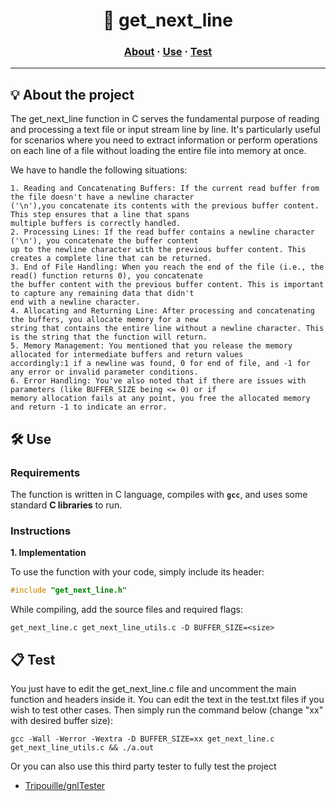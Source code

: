<h1 align="center">
	📖 get_next_line  
</h1>

<h3 align="center">
	<a href="#%EF%B8%8F-about">About</a>
	<span> · </span>
	<a href="#%EF%B8%8F-use">Use</a>
	<span> · </span>
	<a href="#-test">Test</a>
</h3>

---

## 💡 About the project

The get_next_line function in C serves the fundamental purpose of reading and processing a text file or input stream line by line. It's particularly useful for scenarios where you need to extract information or perform operations on each line of a file without loading the entire file into memory at once.

We have to handle the following situations:

    1. Reading and Concatenating Buffers: If the current read buffer from the file doesn't have a newline character
    ('\n'),you concatenate its contents with the previous buffer content. This step ensures that a line that spans
    multiple buffers is correctly handled.
    2. Processing Lines: If the read buffer contains a newline character ('\n'), you concatenate the buffer content
    up to the newline character with the previous buffer content. This creates a complete line that can be returned.
    3. End of File Handling: When you reach the end of the file (i.e., the read() function returns 0), you concatenate
    the buffer content with the previous buffer content. This is important to capture any remaining data that didn't
    end with a newline character.
    4. Allocating and Returning Line: After processing and concatenating the buffers, you allocate memory for a new
    string that contains the entire line without a newline character. This is the string that the function will return.
    5. Memory Management: You mentioned that you release the memory allocated for intermediate buffers and return values
    accordingly:1 if a newline was found, 0 for end of file, and -1 for any error or invalid parameter conditions.
    6. Error Handling: You've also noted that if there are issues with parameters (like BUFFER_SIZE being <= 0) or if
    memory allocation fails at any point, you free the allocated memory and return -1 to indicate an error.


## 🛠️ Use

### Requirements

The function is written in C language, compiles with **`gcc`**, and uses some standard **C libraries** to run.

### Instructions

**1. Implementation**

To use the function with your code, simply include its header:

```C
#include "get_next_line.h"
```

While compiling, add the source files and required flags:

```shell
get_next_line.c get_next_line_utils.c -D BUFFER_SIZE=<size>
```

## 📋 Test

You just have to edit the get_next_line.c file and uncomment the main function and headers inside it.
You can edit the text in the test.txt files if you wish to test other cases.
Then simply run the command below (change "xx" with desired buffer size):

```shell
gcc -Wall -Werror -Wextra -D BUFFER_SIZE=xx get_next_line.c get_next_line_utils.c && ./a.out
```

Or you can also use this third party tester to fully test the project

* [Tripouille/gnlTester](https://github.com/Tripouille/gnlTester)
